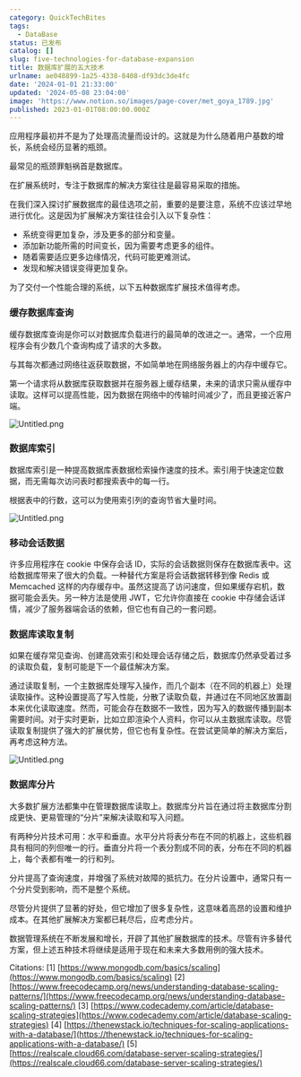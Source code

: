 ```yaml
---
category: QuickTechBites
tags:
  - DataBase
status: 已发布
catalog: []
slug: five-technologies-for-database-expansion
title: 数据库扩展的五大技术
urlname: ae048899-1a25-4338-8408-df93dc3de4fc
date: '2024-01-01 21:33:00'
updated: '2024-05-08 23:04:00'
image: 'https://www.notion.so/images/page-cover/met_goya_1789.jpg'
published: 2023-01-01T08:00:00.000Z
---
```


应用程序最初并不是为了处理高流量而设计的。这就是为什么随着用户基数的增长，系统会经历显著的瓶颈。


最常见的瓶颈罪魁祸首是数据库。


在扩展系统时，专注于数据库的解决方案往往是最容易采取的措施。


在我们深入探讨扩展数据库的最佳选项之前，重要的是要注意，系统不应该过早地进行优化。这是因为扩展解决方案往往会引入以下复杂性：

- 系统变得更加复杂，涉及更多的部分和变量。
- 添加新功能所需的时间变长，因为需要考虑更多的组件。
- 随着需要适应更多边缘情况，代码可能更难测试。
- 发现和解决错误变得更加复杂。

为了交付一个性能合理的系统，以下五种数据库扩展技术值得考虑。


### **缓存数据库查询**


缓存数据库查询是你可以对数据库负载进行的最简单的改进之一。通常，一个应用程序会有少数几个查询构成了请求的大多数。


与其每次都通过网络往返获取数据，不如简单地在网络服务器上的内存中缓存它。


第一个请求将从数据库获取数据并在服务器上缓存结果，未来的请求只需从缓存中读取。这样可以提高性能，因为数据在网络中的传输时间减少了，而且更接近客户端。


![Untitled.png](https://prod-files-secure.s3.us-west-2.amazonaws.com/5d24fe63-e567-4804-86f9-9fdc62e13082/90ccd300-8cb4-4392-a93f-76f7d0b7f352/Untitled.png?X-Amz-Algorithm=AWS4-HMAC-SHA256&X-Amz-Content-Sha256=UNSIGNED-PAYLOAD&X-Amz-Credential=ASIAZI2LB466S432CREC%2F20250223%2Fus-west-2%2Fs3%2Faws4_request&X-Amz-Date=20250223T213326Z&X-Amz-Expires=3600&X-Amz-Security-Token=IQoJb3JpZ2luX2VjEOD%2F%2F%2F%2F%2F%2F%2F%2F%2F%2FwEaCXVzLXdlc3QtMiJHMEUCIQCue0GOuLJLHB1a67zJvxuNnsORbTTvtb1Ar0Y2sb3%2FGgIgV%2BAVA%2B0D4w4bBqruN6YEnNCUfT4xPPGxfUJrKs8i8aUq%2FwMIGRAAGgw2Mzc0MjMxODM4MDUiDImaYxAaq1hDXB50RyrcA1q%2FKyekhTdOh30j%2FcP2QM8AU8H5g3mfWKITZBr6Zen6bKNCVys0kMLF9vXC%2FAJt%2BIVpHSvhK9p9nqm6panaqDdH3%2FJu44FEdwTwjIajXq8YxLnUfGQ2OmkpFXJC7ESiLXwF2e%2FW%2FmbXdwf4%2BH0%2FqDawI1sXraTw2OzFzq0FBlHIOMUBsUq01IXvVT8iKSyyJZ7hZ3w6mrzHaP32Bh4sPSJDyIlFturq4oPXW7RcMg%2Bd1Tcw9FoBXBtnmFB%2FgVzVUsfuXpzGhggNe%2FQM%2FMC7BI1QjMkouQ9B%2BwQeBj3UMx3h0TxQMWzsmZOWI5KkYsYM%2BKp%2Bt570afWvGFqz%2BnGbrpsjICzZUUu%2FIQ3BpNPi79Y%2BzkMAn6%2BZSkzH9na%2BtY4nDtjqVft3O7hEyjt7EO2j33WNTwEPIYXdh%2FQSZJkiyUlXB%2Ft5df2KQ4A9Gm9JyLHz6ZyE3IoPK4hShwZtIqXswbVQb7azfGN0HoTBy%2B%2FT32W05%2FSw0ixSpvm9CQR4Rkw16aHAlLOmhI7kRplgIU8G5vqEy%2Bo06dkZ8Kb5xa4wJoO3P95%2F8C8oSVqK6gA%2B91S3Ex%2FONhykcU3yaev9s67JxdUY7U5n0tf4Eot5lbDlkCIzI%2B7AJ16a2NdMV02tMK2M7b0GOqUB0p0FvkpiEvtsqd7EcL7bUUzZhkoH%2BKQ4cJw8jomciqfQxynDl73CdVIYqUjxUaJ88OpofmwW6yWCYJAS6JE1ZK%2BjcaSQR%2F%2BzotXAeJN7p3TzW2JNFQ%2F6IXYLEcfRzvK5l3wv9Pwch%2F90MlEIvwgG6RLhk%2FmAIK0%2By1g5g8W0oPQH90yQNC76UM0TSk7%2FLEQW4%2FPF0%2BK9%2B9gX9VM4rBlqhs%2F0zsWz&X-Amz-Signature=5dbca5de47022d09457976e765f09d99623f3ceaf455550ca03985288812b069&X-Amz-SignedHeaders=host&x-id=GetObject)


### **数据库索引**


数据库索引是一种提高数据库表数据检索操作速度的技术。索引用于快速定位数据，而无需每次访问表时都搜索表中的每一行。


根据表中的行数，这可以为使用索引列的查询节省大量时间。


![Untitled.png](https://prod-files-secure.s3.us-west-2.amazonaws.com/5d24fe63-e567-4804-86f9-9fdc62e13082/d4109739-24f9-4adf-abd6-8eec0d12f3c8/Untitled.png?X-Amz-Algorithm=AWS4-HMAC-SHA256&X-Amz-Content-Sha256=UNSIGNED-PAYLOAD&X-Amz-Credential=ASIAZI2LB466S432CREC%2F20250223%2Fus-west-2%2Fs3%2Faws4_request&X-Amz-Date=20250223T213326Z&X-Amz-Expires=3600&X-Amz-Security-Token=IQoJb3JpZ2luX2VjEOD%2F%2F%2F%2F%2F%2F%2F%2F%2F%2FwEaCXVzLXdlc3QtMiJHMEUCIQCue0GOuLJLHB1a67zJvxuNnsORbTTvtb1Ar0Y2sb3%2FGgIgV%2BAVA%2B0D4w4bBqruN6YEnNCUfT4xPPGxfUJrKs8i8aUq%2FwMIGRAAGgw2Mzc0MjMxODM4MDUiDImaYxAaq1hDXB50RyrcA1q%2FKyekhTdOh30j%2FcP2QM8AU8H5g3mfWKITZBr6Zen6bKNCVys0kMLF9vXC%2FAJt%2BIVpHSvhK9p9nqm6panaqDdH3%2FJu44FEdwTwjIajXq8YxLnUfGQ2OmkpFXJC7ESiLXwF2e%2FW%2FmbXdwf4%2BH0%2FqDawI1sXraTw2OzFzq0FBlHIOMUBsUq01IXvVT8iKSyyJZ7hZ3w6mrzHaP32Bh4sPSJDyIlFturq4oPXW7RcMg%2Bd1Tcw9FoBXBtnmFB%2FgVzVUsfuXpzGhggNe%2FQM%2FMC7BI1QjMkouQ9B%2BwQeBj3UMx3h0TxQMWzsmZOWI5KkYsYM%2BKp%2Bt570afWvGFqz%2BnGbrpsjICzZUUu%2FIQ3BpNPi79Y%2BzkMAn6%2BZSkzH9na%2BtY4nDtjqVft3O7hEyjt7EO2j33WNTwEPIYXdh%2FQSZJkiyUlXB%2Ft5df2KQ4A9Gm9JyLHz6ZyE3IoPK4hShwZtIqXswbVQb7azfGN0HoTBy%2B%2FT32W05%2FSw0ixSpvm9CQR4Rkw16aHAlLOmhI7kRplgIU8G5vqEy%2Bo06dkZ8Kb5xa4wJoO3P95%2F8C8oSVqK6gA%2B91S3Ex%2FONhykcU3yaev9s67JxdUY7U5n0tf4Eot5lbDlkCIzI%2B7AJ16a2NdMV02tMK2M7b0GOqUB0p0FvkpiEvtsqd7EcL7bUUzZhkoH%2BKQ4cJw8jomciqfQxynDl73CdVIYqUjxUaJ88OpofmwW6yWCYJAS6JE1ZK%2BjcaSQR%2F%2BzotXAeJN7p3TzW2JNFQ%2F6IXYLEcfRzvK5l3wv9Pwch%2F90MlEIvwgG6RLhk%2FmAIK0%2By1g5g8W0oPQH90yQNC76UM0TSk7%2FLEQW4%2FPF0%2BK9%2B9gX9VM4rBlqhs%2F0zsWz&X-Amz-Signature=408324e47bf2136114bbd104128284edacb69abf552103dc62fbd77b2e1c89ea&X-Amz-SignedHeaders=host&x-id=GetObject)


### **移动会话数据**


许多应用程序在 cookie 中保存会话 ID，实际的会话数据则保存在数据库表中。这给数据库带来了很大的负载。一种替代方案是将会话数据转移到像 Redis 或 Memcached 这样的内存缓存中。虽然这提高了访问速度，但如果缓存宕机，数据可能会丢失。另一种方法是使用 JWT，它允许你直接在 cookie 中存储会话详情，减少了服务器端会话的依赖，但它也有自己的一套问题。


### **数据库读取复制**


如果在缓存常见查询、创建高效索引和处理会话存储之后，数据库仍然承受着过多的读取负载，复制可能是下一个最佳解决方案。


通过读取复制，一个主数据库处理写入操作，而几个副本（在不同的机器上）处理读取操作。这种设置提高了写入性能，分散了读取负载，并通过在不同地区放置副本来优化读取速度。然而，可能会存在数据不一致性，因为写入的数据传播到副本需要时间。对于实时更新，比如立即渲染个人资料，你可以从主数据库读取。尽管读取复制提供了强大的扩展优势，但它也有复杂性。在尝试更简单的解决方案后，再考虑这种方法。


![Untitled.png](https://prod-files-secure.s3.us-west-2.amazonaws.com/5d24fe63-e567-4804-86f9-9fdc62e13082/24928cbe-8502-42c3-8c51-57b72171cc67/Untitled.png?X-Amz-Algorithm=AWS4-HMAC-SHA256&X-Amz-Content-Sha256=UNSIGNED-PAYLOAD&X-Amz-Credential=ASIAZI2LB466S432CREC%2F20250223%2Fus-west-2%2Fs3%2Faws4_request&X-Amz-Date=20250223T213326Z&X-Amz-Expires=3600&X-Amz-Security-Token=IQoJb3JpZ2luX2VjEOD%2F%2F%2F%2F%2F%2F%2F%2F%2F%2FwEaCXVzLXdlc3QtMiJHMEUCIQCue0GOuLJLHB1a67zJvxuNnsORbTTvtb1Ar0Y2sb3%2FGgIgV%2BAVA%2B0D4w4bBqruN6YEnNCUfT4xPPGxfUJrKs8i8aUq%2FwMIGRAAGgw2Mzc0MjMxODM4MDUiDImaYxAaq1hDXB50RyrcA1q%2FKyekhTdOh30j%2FcP2QM8AU8H5g3mfWKITZBr6Zen6bKNCVys0kMLF9vXC%2FAJt%2BIVpHSvhK9p9nqm6panaqDdH3%2FJu44FEdwTwjIajXq8YxLnUfGQ2OmkpFXJC7ESiLXwF2e%2FW%2FmbXdwf4%2BH0%2FqDawI1sXraTw2OzFzq0FBlHIOMUBsUq01IXvVT8iKSyyJZ7hZ3w6mrzHaP32Bh4sPSJDyIlFturq4oPXW7RcMg%2Bd1Tcw9FoBXBtnmFB%2FgVzVUsfuXpzGhggNe%2FQM%2FMC7BI1QjMkouQ9B%2BwQeBj3UMx3h0TxQMWzsmZOWI5KkYsYM%2BKp%2Bt570afWvGFqz%2BnGbrpsjICzZUUu%2FIQ3BpNPi79Y%2BzkMAn6%2BZSkzH9na%2BtY4nDtjqVft3O7hEyjt7EO2j33WNTwEPIYXdh%2FQSZJkiyUlXB%2Ft5df2KQ4A9Gm9JyLHz6ZyE3IoPK4hShwZtIqXswbVQb7azfGN0HoTBy%2B%2FT32W05%2FSw0ixSpvm9CQR4Rkw16aHAlLOmhI7kRplgIU8G5vqEy%2Bo06dkZ8Kb5xa4wJoO3P95%2F8C8oSVqK6gA%2B91S3Ex%2FONhykcU3yaev9s67JxdUY7U5n0tf4Eot5lbDlkCIzI%2B7AJ16a2NdMV02tMK2M7b0GOqUB0p0FvkpiEvtsqd7EcL7bUUzZhkoH%2BKQ4cJw8jomciqfQxynDl73CdVIYqUjxUaJ88OpofmwW6yWCYJAS6JE1ZK%2BjcaSQR%2F%2BzotXAeJN7p3TzW2JNFQ%2F6IXYLEcfRzvK5l3wv9Pwch%2F90MlEIvwgG6RLhk%2FmAIK0%2By1g5g8W0oPQH90yQNC76UM0TSk7%2FLEQW4%2FPF0%2BK9%2B9gX9VM4rBlqhs%2F0zsWz&X-Amz-Signature=1a1d525834d1b4072da9c2b035bc1b51bca842976070c95cc9cd8d02e63e9174&X-Amz-SignedHeaders=host&x-id=GetObject)


### **数据库分片**


大多数扩展方法都集中在管理数据库读取上。数据库分片旨在通过将主数据库分割成更快、更易管理的“分片”来解决读取和写入问题。


有两种分片技术可用：水平和垂直。水平分片将表分布在不同的机器上，这些机器具有相同的列但唯一的行。垂直分片将一个表分割成不同的表，分布在不同的机器上，每个表都有唯一的行和列。


分片提高了查询速度，并增强了系统对故障的抵抗力。在分片设置中，通常只有一个分片受到影响，而不是整个系统。


尽管分片提供了显著的好处，但它增加了很多复杂性，这意味着高昂的设置和维护成本。在其他扩展解决方案都已耗尽后，应考虑分片。


数据管理系统在不断发展和增长，开辟了其他扩展数据库的技术。尽管有许多替代方案，但上述五种技术将继续是适用于现在和未来大多数用例的强大技术。


Citations:
[1] [https://www.mongodb.com/basics/scaling](https://www.mongodb.com/basics/scaling)
[2] [https://www.freecodecamp.org/news/understanding-database-scaling-patterns/](https://www.freecodecamp.org/news/understanding-database-scaling-patterns/)
[3] [https://www.codecademy.com/article/database-scaling-strategies](https://www.codecademy.com/article/database-scaling-strategies)
[4] [https://thenewstack.io/techniques-for-scaling-applications-with-a-database/](https://thenewstack.io/techniques-for-scaling-applications-with-a-database/)
[5] [https://realscale.cloud66.com/database-server-scaling-strategies/](https://realscale.cloud66.com/database-server-scaling-strategies/)

